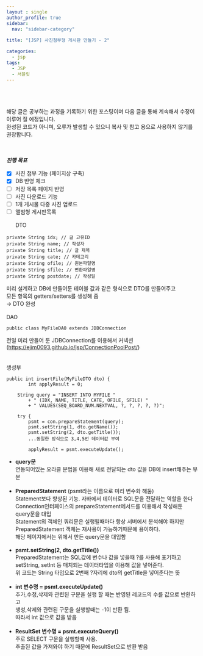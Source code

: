 ```yaml
---
layout : single
author_profile: true
sidebar: 
  nav: "sidebar-category"
  
title: "[JSP] 사진첨부형 게시판 만들기 - 2"

categories:
  - jsp
tags:
  - JSP
  - 서블릿
---
```

<br><br><br>
해당 글은 공부하는 과정을 기록하기 위한 포스팅이며 다음 글을 통해 계속해서 수정이 이루어 질 예정입니다.<br>
완성된 코드가 아니며, 오류가 발생할 수 있으니 복사 및 참고 용으로 사용하지 않기를 권장합니다.<br><br><br>

***진행 목표***

 - [x] 사진 첨부 기능 (페이지상 구축)
 - [x] DB 반영 체크
 - [ ] 저장 목록 페이지 반영
 - [ ] 사진 다운로드 기능
 - [ ] 1개 게시물 다중 사진 업로드
 - [ ] 앨범형 게시판목록
<br><br>
DTO
~~~
private String idx;	// 글 고유ID
private String name; // 작성자
private String title; // 글 제목
private String cate; // 카테고리
private String ofile; // 원본파일명
private String sfile; // 변환파일명
private String postdate; // 작성일
~~~

미리 설계하고 DB에 만들어둔 테이블 값과 같은 형식으로 DTO를 만들어주고<BR>
모든 항목의 getters/setters를 생성해 줌<br>→ DTO 완성
<br><br>
DAO
 ~~~
 public class MyFileDAO extends JDBConnection
~~~
전일 미리 만들어 둔 JDBConnection를 이용해서 커넥션<br>(https://ejim0093.github.io/jsp/ConnectionPoolPost/)<br><br><br>생성부
~~~
public int insertFile(MyFileDTO dto) {
		int applyResult = 0;
		
	String query = "INSERT INTO MYFILE "
		+ " (IDX, NAME, TITLE, CATE, OFILE, SFILE) "
		+ " VALUES(SEQ_BOARD_NUM.NEXTVAL, ?, ?, ?, ?, ?)";
		
	try {
		psmt = con.prepareStatement(query);
		psmt.setString(1, dto.getName());
		psmt.setString(2, dto.getTitle());
		...동일한 방식으로 3,4,5번 데이터값 부여
		
		applyResult = psmt.executeUpdate();
~~~
- **query문**<br> 연동되어있는 오라클 문법을 이용해 새로 전달되는 dto 값을 DB에 insert해주는 부분 <br><br>
- **PreparedStatement** (psmt라는 이름으로 미리 변수화 해둠)<br>Statement보다 향상된 기능. 자바에서 데이터로 SQL문을 전달하는 역할을 한다<br>Connection인터페이스의 prepareStatement메서드를 이용해서 작성해둔 query문을 대입<br>Statement의 객체인 쿼리문은 실행될때마다 항상 서버에서 분석해야 하지만<br>PreparedStatement 객체는 재사용이 가능하기때문에 용이하다.<br>해당 페이지에서는 위에서 만든 query문을 대입함<br><br>
- **psmt.setString(2, dto.getTitle())**<br>PreparedStatement는 SQL값에 변수나 값을 넣을때 ?를 사용해 표기하고<br>setString, setInt 등 매치되는 데이터타입을 이용해 값을 넣어준다. <br> 위 코드는 String 타입으로 2번째 ?자리에 dto의 getTitle을 넣어준다는 뜻<br><br>
- **int 변수명 = psmt.executeUpdate()**<br> 추가,수정,삭제와 관련된 구문을 실행 할 때는 반영된 레코드의 수를 값으로 반환하고<br>생성,삭제와 관련된 구문을 실행할때는 -1이 반환 됨.<br>따라서 int 값으로 값을 받음<br><br>
- **ResultSet 변수명 = psmt.executeQuery()**<br> 주로 SELECT 구문을 실행할때 사용.<br>추출된 값을 가져와야 하기 때문에 ResultSet으로 반환 받음
